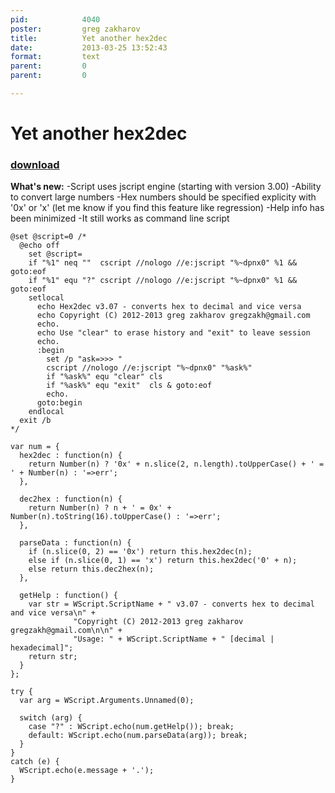 ```yaml
---
pid:            4040
poster:         greg zakharov
title:          Yet another hex2dec
date:           2013-03-25 13:52:43
format:         text
parent:         0
parent:         0

---
```


# Yet another hex2dec

### [download](4040.txt)

**What's new:**
-Script uses jscript engine (starting with version 3.00)
-Ability to convert large numbers
-Hex numbers should be specified explicity with '0x' or 'x' (let me know if you find this feature like regression)
-Help info has been minimized
-It still works as command line script

```text
@set @script=0 /*
  @echo off
    set @script=
    if "%1" neq ""  cscript //nologo //e:jscript "%~dpnx0" %1 && goto:eof
    if "%1" equ "?" cscript //nologo //e:jscript "%~dpnx0" %1 && goto:eof
    setlocal
      echo Hex2dec v3.07 - converts hex to decimal and vice versa
      echo Copyright (C) 2012-2013 greg zakharov gregzakh@gmail.com
      echo.
      echo Use "clear" to erase history and "exit" to leave session
      echo.
      :begin
        set /p "ask=>>> "
        cscript //nologo //e:jscript "%~dpnx0" "%ask%"
        if "%ask%" equ "clear" cls
        if "%ask%" equ "exit"  cls & goto:eof
        echo.
      goto:begin
    endlocal
  exit /b
*/

var num = {
  hex2dec : function(n) {
    return Number(n) ? '0x' + n.slice(2, n.length).toUpperCase() + ' = ' + Number(n) : '=>err';
  },

  dec2hex : function(n) {
    return Number(n) ? n + ' = 0x' + Number(n).toString(16).toUpperCase() : '=>err';
  },

  parseData : function(n) {
    if (n.slice(0, 2) == '0x') return this.hex2dec(n);
    else if (n.slice(0, 1) == 'x') return this.hex2dec('0' + n);
    else return this.dec2hex(n);
  },

  getHelp : function() {
    var str = WScript.ScriptName + " v3.07 - converts hex to decimal and vice versa\n" +
              "Copyright (C) 2012-2013 greg zakharov gregzakh@gmail.com\n\n" +
              "Usage: " + WScript.ScriptName + " [decimal | hexadecimal]";
    return str;
  }
};

try {
  var arg = WScript.Arguments.Unnamed(0);

  switch (arg) {
    case "?" : WScript.echo(num.getHelp()); break;
    default: WScript.echo(num.parseData(arg)); break;
  }
}
catch (e) {
  WScript.echo(e.message + '.');
}
```
